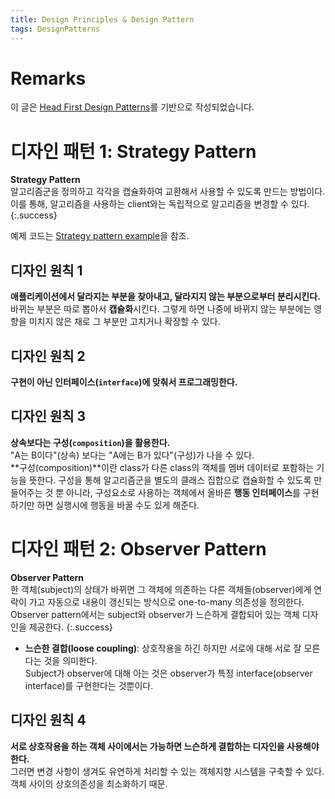 ```yaml
---
title: Design Principles & Design Pattern
tags: DesignPatterns
---
```


# Remarks
이 글은 [Head First Design Patterns](http://www.hanbit.co.kr/store/books/look.php?p_code=B9860513241)를 기반으로 작성되었습니다. <br>

<!--more-->

# 디자인 패턴 1: Strategy Pattern
**Strategy Pattern**  
알고리즘군을 정의하고 각각을 캡슐화하여 교환해서 사용할 수 있도록 만드는 방법이다.  
이를 통해, 알고리즘을 사용하는 client와는 독립적으로 알고리즘을 변경할 수 있다.
{:.success}

예제 코드는 [Strategy pattern example](https://alchemine.github.io/2020/03/24/ch01.html)을 참조.

## 디자인 원칙 1
**애플리케이션에서 달라지는 부분을 찾아내고, 달라지지 않는 부분으로부터 분리시킨다.**  
바뀌는 부분은 따로 뽑아서 **캡슐화**시킨다. 그렇게 하면 나중에 바뀌지 않는 부분에는 영향을 미치지 않은 채로 그 부분만 고치거나 확장할 수 있다.

## 디자인 원칙 2
**구현이 아닌 인터페이스(`interface`)에 맞춰서 프로그래밍한다.**  

## 디자인 원칙 3
**상속보다는 구성(`composition`)을 활용한다.**  
"A는 B이다"(상속) 보다는 "A에는 B가 있다"(구성)가 나을 수 있다.  
**구성(composition)**이란 class가 다른 class의 객체를 멤버 데이터로 포함하는 기능을 뜻한다.
구성을 통해 알고리즘군을 별도의 클래스 집합으로 캡슐화할 수 있도록 만들어주는 것 뿐 아니라, 구성요소로 사용하는 객체에서 올바른 **행동 인터페이스**를 구현하기만 하면 실행시에 행동을 바꿀 수도 있게 해준다.


# 디자인 패턴 2: Observer Pattern
**Observer Pattern**  
한 객체(subject)의 상태가 바뀌면 그 객체에 의존하는 다른 객체들(observer)에게 연락이 가고 자동으로 내용이 갱신되는 방식으로 one-to-many 의존성을 정의한다.  
Observer pattern에서는 subject와 observer가 느슨하게 결합되어 있는 객체 디자인을 제공한다.
{:.success}

- **느슨한 결합(loose coupling)**: 상호작용을 하긴 하지만 서로에 대해 서로 잘 모른다는 것을 의미한다.  
Subject가 observer에 대해 아는 것은 observer가 특정 interface(observer interface)를 구현한다는 것뿐이다.

## 디자인 원칙 4
**서로 상호작용을 하는 객체 사이에서는 가능하면 느슨하게 결합하는 디자인을 사용해야 한다.**  
그러면 변경 사항이 생겨도 유연하게 처리할 수 있는 객체지향 시스템을 구축할 수 있다. 객체 사이의 상호의존성을 최소화하기 때문.


